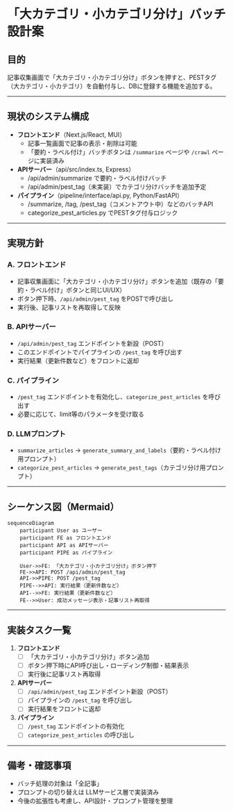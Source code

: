 # 「大カテゴリ・小カテゴリ分け」バッチ設計案

## 目的
記事収集画面で「大カテゴリ・小カテゴリ分け」ボタンを押すと、PESTタグ（大カテゴリ・小カテゴリ）を自動付与し、DBに登録する機能を追加する。

---

## 現状のシステム構成

- **フロントエンド**（Next.js/React, MUI）
  - 記事一覧画面で記事の表示・削除は可能
  - 「要約・ラベル付け」バッチボタンは `/summarize` ページや `/crawl` ページに実装済み
- **APIサーバー**（api/src/index.ts, Express）
  - /api/admin/summarize で要約・ラベル付けバッチ
  - /api/admin/pest_tag（未実装）でカテゴリ分けバッチを追加予定
- **パイプライン**（pipeline/interface/api.py, Python/FastAPI）
  - /summarize, /tag, /pest_tag（コメントアウト中）などのバッチAPI
  - categorize_pest_articles.py でPESTタグ付与ロジック

---

## 実現方針

### A. フロントエンド
- 記事収集画面に「大カテゴリ・小カテゴリ分け」ボタンを追加（既存の「要約・ラベル付け」ボタンと同じUI/UX）
- ボタン押下時、`/api/admin/pest_tag` をPOSTで呼び出し
- 実行後、記事リストを再取得して反映

### B. APIサーバー
- `/api/admin/pest_tag` エンドポイントを新設（POST）
- このエンドポイントでパイプラインの `/pest_tag` を呼び出す
- 実行結果（更新件数など）をフロントに返却

### C. パイプライン
- `/pest_tag` エンドポイントを有効化し、`categorize_pest_articles` を呼び出す
- 必要に応じて、limit等のパラメータを受け取る

### D. LLMプロンプト
- `summarize_articles` → `generate_summary_and_labels`（要約・ラベル付け用プロンプト）
- `categorize_pest_articles` → `generate_pest_tags`（カテゴリ分け用プロンプト）

---

## シーケンス図（Mermaid）

```mermaid
sequenceDiagram
    participant User as ユーザー
    participant FE as フロントエンド
    participant API as APIサーバー
    participant PIPE as パイプライン

    User->>FE: 「大カテゴリ・小カテゴリ分け」ボタン押下
    FE->>API: POST /api/admin/pest_tag
    API->>PIPE: POST /pest_tag
    PIPE-->>API: 実行結果（更新件数など）
    API-->>FE: 実行結果（更新件数など）
    FE-->>User: 成功メッセージ表示・記事リスト再取得
```

---

## 実装タスク一覧

1. **フロントエンド**
    - [ ] 「大カテゴリ・小カテゴリ分け」ボタン追加
    - [ ] ボタン押下時にAPI呼び出し・ローディング制御・結果表示
    - [ ] 実行後に記事リスト再取得

2. **APIサーバー**
    - [ ] `/api/admin/pest_tag` エンドポイント新設（POST）
    - [ ] パイプラインの `/pest_tag` を呼び出し
    - [ ] 実行結果をフロントに返却

3. **パイプライン**
    - [ ] `/pest_tag` エンドポイントの有効化
    - [ ] `categorize_pest_articles` の呼び出し

---

## 備考・確認事項

- バッチ処理の対象は「全記事」
- プロンプトの切り替えは LLMサービス層で実装済み
- 今後の拡張性も考慮し、API設計・プロンプト管理を整理